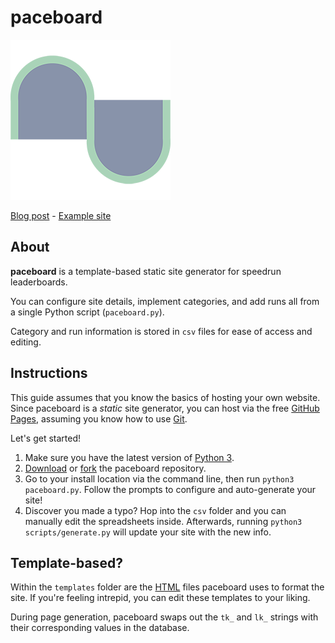 # paceboard

![Project logo, a sine wave forming gravestones in the negative space.](assets/img/logo.png)

[Blog post](https://info.pace.rip/blog/2021/6/29/) - [Example site](https://info.pace.rip/blog/2021/6/29/paceboard/)

## About

**paceboard** is a template-based static site generator for speedrun leaderboards.

You can configure site details, implement categories, and add runs all from a single Python script (`paceboard.py`).

Category and run information is stored in `csv` files for ease of access and editing.

## Instructions

This guide assumes that you know the basics of hosting your own website. Since paceboard is a *static* site generator, you can host via the free [GitHub Pages](https://docs.github.com/en/pages/getting-started-with-github-pages), assuming you know how to use [Git](https://git-scm.com/video/get-going).

Let's get started!

1. Make sure you have the latest version of [Python 3](https://wiki.python.org/moin/BeginnersGuide/Download).
2. [Download](https://github.com/PaceRIP/paceboard/archive/refs/heads/master.zip) or [fork](https://docs.github.com/en/get-started/quickstart/fork-a-repo) the paceboard repository.
3. Go to your install location via the command line, then run `python3 paceboard.py`. Follow the prompts to configure and auto-generate your site!
4. Discover you made a typo? Hop into the `csv` folder and you can manually edit the spreadsheets inside. Afterwards, running `python3 scripts/generate.py` will update your site with the new info.

## Template-based?

Within the `templates` folder are the [HTML](https://www.w3schools.com/html/html_intro.asp) files paceboard uses to format the site. If you're feeling intrepid, you can edit these templates to your liking.

During page generation, paceboard swaps out the `tk_` and `lk_` strings with their corresponding values in the database.